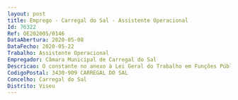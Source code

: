 ```yaml
--- 
layout: post
title: Emprego - Carregal do Sal - Assistente Operacional
Id: 76322
Ref: OE202005/0146
DataAbertura: 2020-05-08
DataFecho: 2020-05-22
Trabalho: Assistente Operacional
Empregador: Câmara Municipal de Carregal do Sal
Descricao: O constante no anexo à Lei Geral do Trabalho em Funções Públicas, ao qual corresponde o grau 1 de complexidade funcional, nos termos da alínea a) do n.º 1 do artigo 86.º da mencionada Lei, e o constante na caraterização do posto de trabalho do mapa de pessoal do ano de 2020, referente a funções de natureza executiva, de carácter manual ou mecânico, enquadradas em diretivas gerais bem definidas e com graus de complexidade variáveis, indispensáveis ao funcionamento dos serviços. Prepara os equipamentos, ferramentas e instrumentos de medida e de controlo, em função da natureza dos materiais e especificações técnicas definidas  fabrica, monta, transforma, restaura e repara móveis ou peças de madeira, de acordo com imaginação pessoal ou interpretando  desenhos e outros esquemas técnicos  utiliza máquinas e ferramentas tais como, serras, berbequins, formões, bedames, plainas, goivas e outras ferramentas adequadas ao fim que se pretende  calcula as quantidades de material a utilizar (madeira, produtos de tratamento, acabamento ou produtos afins)  executa a marcação de linhas e pontos necessários à realização da obra, dá lhe as formas pretendidas, serrando, aparelhando, furando, respigando, envasiando, torneando, moldando e entalando  executa a montagem de ferragens, ornatos e outros adereços  executa tarefas simples não especificadas, inerentes à marcenaria, visando a preservação e manutenção do património e mobiliário urbano  executar outros serviços de caráter geral e de forma esporádica, a que obrigue a conveniência de serviço e que se enquadrem na categoria e carreira de assistente operacional  tudo isto no âmbito das atribuições da Divisão de Obras Municipais e Ambiente.A descrição das funções em referência não prejudica a atribuição aos trabalhadores de outras funções, não expressamente mencionadas, que lhe sejam afins ou funcionalmente ligadas, para as quais os trabalhadores detenham qualificações profissionais adequadas e que não impliquem desvalorização profissional, nos termos do artigo 81.º da Lei Geral do Trabalho em Funções Públicas.
CodigoPostal: 3430-909 CARREGAL DO SAL
Concelho: Carregal do Sal
Distrito: Viseu
--- 
```

